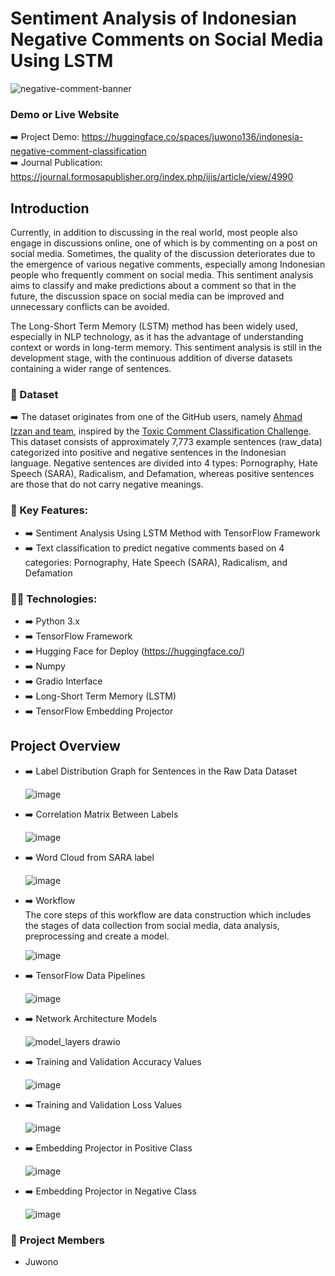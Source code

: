 # Sentiment Analysis of Indonesian Negative Comments on Social Media Using LSTM
![negative-comment-banner](https://github.com/Juwono136/indonesia-negative-comment-lstm/assets/70443393/91923438-86c9-45fb-9f28-22eba392787c)

### Demo or Live Website
➡️ Project Demo: https://huggingface.co/spaces/juwono136/indonesia-negative-comment-classification <br>
➡️ Journal Publication: https://journal.formosapublisher.org/index.php/ijis/article/view/4990

## Introduction
Currently, in addition to discussing in the real world, most people also engage in discussions online, one of which is by commenting on a post on social media. Sometimes, the quality of the discussion deteriorates due to the emergence of various negative comments, especially among Indonesian people who frequently comment on social media. This sentiment analysis aims to classify and make predictions about a comment so that in the future, the discussion space on social media can be improved and unnecessary conflicts can be avoided.


The Long-Short Term Memory (LSTM) method has been widely used, especially in NLP technology, as it has the advantage of understanding context or words in long-term memory. This sentiment analysis is still in the development stage, with the continuous addition of diverse datasets containing a wider range of sentences.

### 📑 Dataset
➡️ The dataset originates from one of the GitHub users, namely [Ahmad Izzan and team](https://github.com/ahmadizzan/netifier), inspired by the [Toxic Comment Classification Challenge](https://www.kaggle.com/c/jigsaw-toxic-comment-classification-challenge). 
This dataset consists of approximately 7,773 example sentences (raw_data) categorized into positive and negative sentences in the Indonesian language. 
Negative sentences are divided into 4 types: Pornography, Hate Speech (SARA), Radicalism, and Defamation, whereas positive sentences are those that do not carry negative meanings.

### 🎯 Key Features:
- ➡️ Sentiment Analysis Using LSTM Method with TensorFlow Framework
- ➡️ Text classification to predict negative comments based on 4 categories: Pornography, Hate Speech (SARA), Radicalism, and Defamation

### 🧑‍💻 Technologies:
- ➡️ Python 3.x
- ➡️ TensorFlow Framework
- ➡️ Hugging Face for Deploy (https://huggingface.co/)
- ➡️ Numpy
- ➡️ Gradio Interface
- ➡️ Long-Short Term Memory (LSTM)
- ➡️ TensorFlow Embedding Projector

## Project Overview
- ➡️ Label Distribution Graph for Sentences in the Raw Data Dataset

  ![image](https://github.com/Juwono136/indonesia-negative-comment-lstm/assets/70443393/5b4467ac-451a-4bc4-bfcb-66d6ebc12a0b)

- ➡️ Correlation Matrix Between Labels

  ![image](https://github.com/Juwono136/indonesia-negative-comment-lstm/assets/70443393/f7d4e800-bf02-42d9-8abd-272565e1dcf1)

- ➡️ Word Cloud from SARA label

  ![image](https://github.com/Juwono136/indonesia-negative-comment-lstm/assets/70443393/cdaae054-6bba-4dfb-bf7f-25e318c8baef)

- ➡️ Workflow
  <br>The core steps of this workflow are data construction which includes the stages of data collection from social media, data analysis, preprocessing and create a model.

  ![image](https://github.com/Juwono136/indonesia-negative-comment-lstm/assets/70443393/548e9a2e-9fd4-4b3a-9868-8e0a96e9069f)

- ➡️ TensorFlow Data Pipelines

  ![image](https://github.com/Juwono136/indonesia-negative-comment-lstm/assets/70443393/49842a14-29e4-4c5e-af47-1228045710cf)

- ➡️ Network Architecture Models

  ![model_layers drawio](https://github.com/Juwono136/indonesia-negative-comment-lstm/assets/70443393/1ff7d83d-f9c9-44d3-abc5-2d77ac1a6c62)

- ➡️ Training and Validation Accuracy Values

  ![image](https://github.com/Juwono136/indonesia-negative-comment-lstm/assets/70443393/cdf01102-1274-4f22-b5fe-53aa77978693)

- ➡️ Training and Validation Loss Values

  ![image](https://github.com/Juwono136/indonesia-negative-comment-lstm/assets/70443393/9ee015fa-a7e7-4782-b2ce-a9cabec01633)

- ➡️ Embedding Projector in Positive Class

  ![image](https://github.com/Juwono136/indonesia-negative-comment-lstm/assets/70443393/c3a7f623-3f12-4fbb-a729-4286b39820b7)

- ➡️ Embedding Projector in Negative Class

  ![image](https://github.com/Juwono136/indonesia-negative-comment-lstm/assets/70443393/841c6cd5-d521-42d7-ada1-c6404b150530)


### 🤝 Project Members
- Juwono

